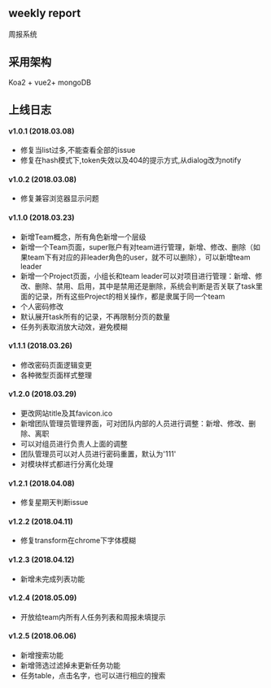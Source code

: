 ## weekly report
周报系统

## 采用架构
Koa2 + vue2+ mongoDB

## 上线日志

#### v1.0.1 (2018.03.08)
 - 修复当list过多,不能查看全部的issue
 - 修复在hash模式下,token失效以及404的提示方式,从dialog改为notify
 
#### v1.0.2 (2018.03.08)
 - 修复兼容浏览器显示问题

#### v1.1.0 (2018.03.23)
- 新增Team概念，所有角色新增一个层级
- 新增一个Team页面，super账户有对team进行管理，新增、修改、删除（如果team下有对应的非leader角色的user，就不可以删除），可以新增team leader
- 新增一个Project页面，小组长和team leader可以对项目进行管理：新增、修改、删除、禁用、启用，其中是禁用还是删除，系统会判断是否关联了task里面的记录，所有这些Project的相关操作，都是隶属于同一个team
- 个人密码修改
- 默认展开task所有的记录，不再限制分页的数量
- 任务列表取消放大动效，避免模糊

#### v1.1.1 (2018.03.26)
- 修改密码页面逻辑变更
- 各种微型页面样式整理

#### v1.2.0 (2018.03.29)
- 更改网站title及其favicon.ico
- 新增团队管理员管理界面，可对团队内部的人员进行调整：新增、修改、删除、离职
- 可以对组员进行负责人上面的调整
- 团队管理员可以对人员进行密码重置，默认为'111'
- 对模块样式都进行分离化处理

#### v1.2.1 (2018.04.08)
- 修复星期天判断issue

#### v1.2.2 (2018.04.11)
- 修复transform在chrome下字体模糊

#### v1.2.3 (2018.04.12)
- 新增未完成列表功能

#### v1.2.4 (2018.05.09)
- 开放给team内所有人任务列表和周报未填提示

#### v1.2.5 (2018.06.06)
- 新增搜索功能
- 新增筛选过滤掉未更新任务功能
- 任务table，点击名字，也可以进行相应的搜索